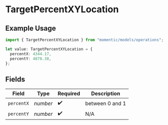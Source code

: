 # TargetPercentXYLocation

## Example Usage

```typescript
import { TargetPercentXYLocation } from "momentic/models/operations";

let value: TargetPercentXYLocation = {
  percentX: 4344.17,
  percentY: 4878.38,
};
```

## Fields

| Field              | Type               | Required           | Description        |
| ------------------ | ------------------ | ------------------ | ------------------ |
| `percentX`         | *number*           | :heavy_check_mark: | between 0 and 1    |
| `percentY`         | *number*           | :heavy_check_mark: | N/A                |